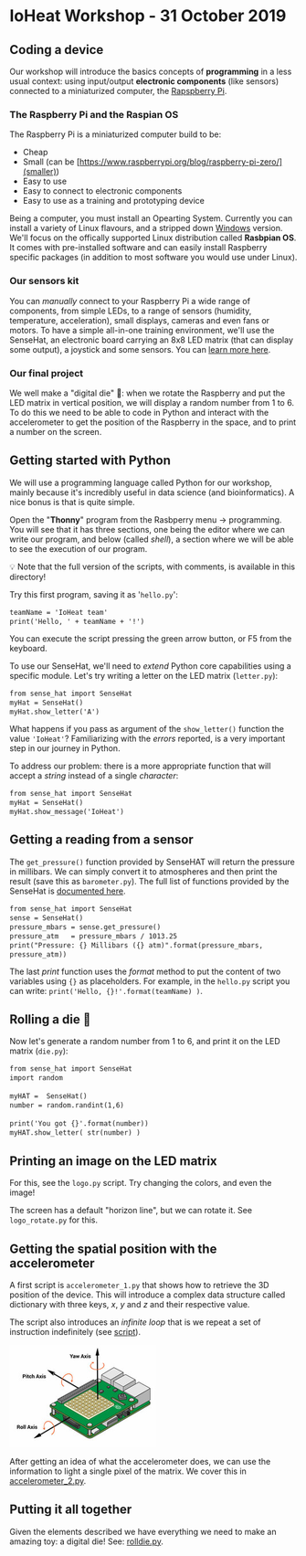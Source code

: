 # IoHeat Workshop - 31 October 2019

## Coding a device

Our workshop will introduce the basics concepts of **programming**
in a less usual context: using input/output **electronic components** (like sensors) 
connected to a miniaturized computer, the [Rapspberry Pi](https://www.raspberrypi.org/help/what-%20is-a-raspberry-pi/).

### The Raspberry Pi and the Raspian OS

The Raspberry Pi is a miniaturized computer build to be:
 * Cheap
 * Small (can be [https://www.raspberrypi.org/blog/raspberry-pi-zero/](smaller))
 * Easy to use
 * Easy to connect to electronic components
 * Easy to use as a training and prototyping device
 
 Being a computer, you must install an Opearting System. Currently you can install a variety of Linux flavours, and a stripped down [Windows](https://www.microsoft.com/en-us/download/details.aspx?id=55029) version.
 We'll focus on the offically supported Linux distribution called **Rasbpian OS**. It comes with pre-installed software and can easily install Raspberry specific packages (in addition to most software you would use under Linux).
 
### Our sensors kit

You can *manually* connect to your Raspberry Pi a wide range of components, from simple LEDs, to a range of sensors (humidity, temperature, acceleration), small displays, cameras and even fans or motors. 
To have a simple all-in-one training environment, we'll use the SenseHat, an electronic board carrying an 8x8 LED matrix (that can display some output), a joystick and some sensors. You can [learn more here](https://www.raspberrypi.org/blog/sense-hat-projects/).

### Our final project

We well make a "digital die" :game_die:: when we rotate the Raspberry and put the LED matrix in vertical position, we
will display a random number from 1 to 6. To do this we need to be able to code in Python and interact with the accelerometer to get the position of the Raspberry in the space, and to print a number on the screen.

## Getting started with Python
 
We will use a programming language called Python for our workshop, mainly because it's incredibly useful in data science (and bioinformatics). A nice bonus is that is quite simple.

Open the "**Thonny**" program from the Rasbperry menu -> programming. You will see that it has three sections, one being the editor where we can write our program, and below (called _shell_), a section where we will be able to see the execution of our program.

:bulb: Note that the full version of the scripts, with comments, is available in this directory!

Try this first program, saving it as '`hello.py`':
```
teamName = 'IoHeat team'
print('Hello, ' + teamName + '!')
```
You can execute the script pressing the green arrow button, or F5 from the keyboard.

To use our SenseHat, we'll need to _extend_ Python core capabilities using a specific module. Let's try writing a letter on the LED matrix (`letter.py`):
```
from sense_hat import SenseHat
myHat = SenseHat()
myHat.show_letter('A')
```
What happens if you pass as argument of the `show_letter()` function the value `'IoHeat'`?
Familiarizing with the _errors_ reported, is a very important step in our journey in Python.

To address our problem: there is a more appropriate function that will accept a _string_ instead of a single _character_:

```
from sense_hat import SenseHat
myHat = SenseHat()
myHat.show_message('IoHeat')
```
## Getting a reading from a sensor

The `get_pressure()` function provided by SenseHAT will return the pressure in millibars. We can simply convert it to atmospheres and then print the result (save this as `barometer.py`). The full list of functions provided by the SenseHat is [documented here](https://pythonhosted.org/sense-hat/api/).
```
from sense_hat import SenseHat
sense = SenseHat()
pressure_mbars = sense.get_pressure()
pressure_atm   = pressure_mbars / 1013.25
print("Pressure: {} Millibars ({} atm)".format(pressure_mbars, pressure_atm))
```

The last _print_ function uses the _format_ method to put the content of two variables using `{}` as placeholders. For example, in the `hello.py` script you can write: `print('Hello, {}!'.format(teamName) )`.

## Rolling a die :game_die:

Now let's generate a random number from 1 to 6, and print it on the LED matrix (`die.py`):
```
from sense_hat import SenseHat
import random 

myHAT =  SenseHat()
number = random.randint(1,6)

print('You got {}'.format(number))
myHAT.show_letter( str(number) )
```

## Printing an image on the LED matrix
For this, see the `logo.py` script. Try changing the colors, and even the image!

The screen has a default "horizon line", but we can rotate it. See `logo_rotate.py` for this.

## Getting the spatial position with the accelerometer

A first script is `accelerometer_1.py` that shows how to retrieve the 3D position of the device.
This will introduce a complex data structure called dictionary with three keys, _x_, _y_ and _z_ and their respective value.

The script also introduces an _infinite loop_ that is we repeat a set of instruction indefinitely (see [script](accelerometer_1.py)).


![Axes](gyro.jpg)

After getting an idea of what the accelerometer does, we can use the information to light a single pixel of the matrix. We cover this in [accelerometer_2.py](accelerometer_2.py).

## Putting it all together

Given the elements described we have everything we need to make an amazing toy: a digital die!
See: [rolldie.py](rolldie.py).

